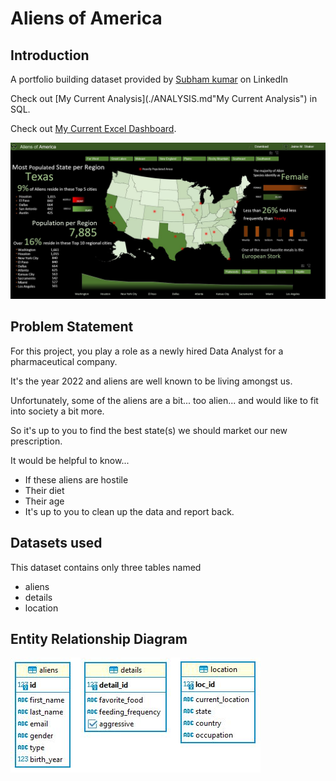 # Aliens of America

## Introduction
A portfolio building dataset provided by [Subham kumar](https://www.linkedin.com/in/ksubham/) on LinkedIn

Check out [My Current Analysis](./ANALYSIS.md"My Current Analysis") in SQL.

Check out [My Current Excel Dashboard](./excel_dashboard/aliens_of_america.xlsx "My Current Excel Dashboard").

![alt text](images/dashboard_2_screenshot.JPG)

## Problem Statement
For this project, you play a role as a newly hired Data Analyst for a pharmaceutical company.

It's the year 2022 and aliens are well known to be living amongst us.

Unfortunately, some of the aliens are a bit... too alien... and would like to fit into society a bit more.

So it's up to you to find the best state(s) we should market our new prescription.

It would be helpful to know...

- If these aliens are hostile
- Their diet
- Their age
- It's up to you to clean up the data and report back.

## Datasets used
This dataset contains only three tables named 
 - aliens
 - details
 - location

## Entity Relationship Diagram
![alt text](./images/ERD.JPG)
